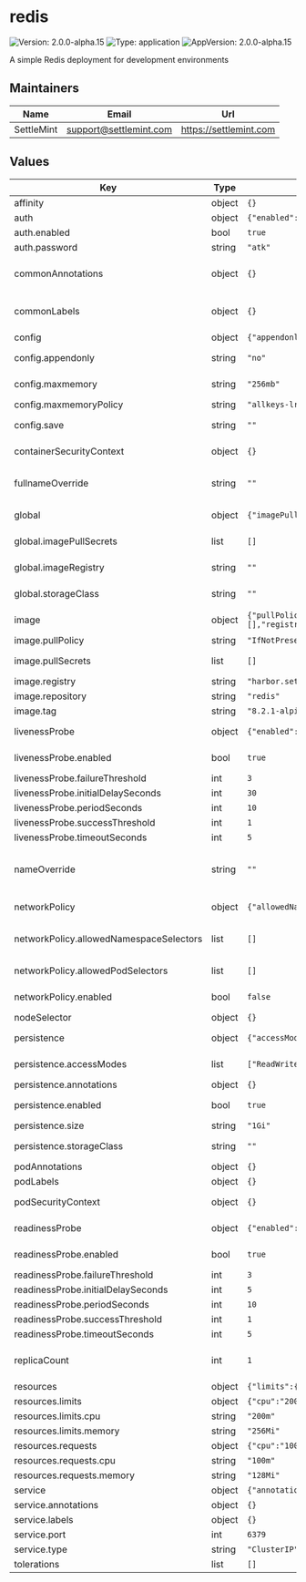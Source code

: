 # redis

![Version: 2.0.0-alpha.15](https://img.shields.io/badge/Version-2.0.0--alpha.15-informational?style=flat-square) ![Type: application](https://img.shields.io/badge/Type-application-informational?style=flat-square) ![AppVersion: 2.0.0-alpha.15](https://img.shields.io/badge/AppVersion-2.0.0--alpha.15-informational?style=flat-square)

A simple Redis deployment for development environments

## Maintainers

| Name | Email | Url |
| ---- | ------ | --- |
| SettleMint | <support@settlemint.com> | <https://settlemint.com> |

## Values

| Key | Type | Default | Description |
|-----|------|---------|-------------|
| affinity | object | `{}` | Affinity (object) |
| auth | object | `{"enabled":true,"password":"atk"}` | Authentication |
| auth.enabled | bool | `true` | Enable authentication |
| auth.password | string | `"atk"` | Redis password |
| commonAnnotations | object | `{}` | Annotations to add to all deployed objects (object) |
| commonLabels | object | `{}` | Labels to add to all deployed objects (object) |
| config | object | `{"appendonly":"no","maxmemory":"256mb","maxmemoryPolicy":"allkeys-lru","save":""}` | Redis configuration |
| config.appendonly | string | `"no"` | Append only file (AOF persistence) |
| config.maxmemory | string | `"256mb"` | Maximum memory Redis can use |
| config.maxmemoryPolicy | string | `"allkeys-lru"` | Memory eviction policy |
| config.save | string | `""` | Save DB to disk (RDB persistence) |
| containerSecurityContext | object | `{}` | Container security context (object) |
| fullnameOverride | string | `""` | String to fully override common.names.fullname (string) |
| global | object | `{"imagePullSecrets":[],"imageRegistry":"","storageClass":""}` | Global Docker image registry |
| global.imagePullSecrets | list | `[]` | Global Docker registry secret names as an array |
| global.imageRegistry | string | `""` | Global Docker image registry |
| global.storageClass | string | `""` | Global StorageClass for Persistent Volume(s) |
| image | object | `{"pullPolicy":"IfNotPresent","pullSecrets":[],"registry":"harbor.settlemint.com/docker.io","repository":"redis","tag":"8.2.1-alpine"}` | Redis image configuration |
| image.pullPolicy | string | `"IfNotPresent"` | Redis image pull policy |
| image.pullSecrets | list | `[]` | Redis image pull secrets (list) |
| image.registry | string | `"harbor.settlemint.com/docker.io"` | Redis image registry |
| image.repository | string | `"redis"` | Redis image repository |
| image.tag | string | `"8.2.1-alpine"` | Redis image tag |
| livenessProbe | object | `{"enabled":true,"failureThreshold":3,"initialDelaySeconds":30,"periodSeconds":10,"successThreshold":1,"timeoutSeconds":5}` | Liveness probe configuration |
| livenessProbe.enabled | bool | `true` | Enable liveness probe (bool) |
| livenessProbe.failureThreshold | int | `3` | Failure threshold (int) |
| livenessProbe.initialDelaySeconds | int | `30` | Initial delay seconds (int) |
| livenessProbe.periodSeconds | int | `10` | Period seconds (int) |
| livenessProbe.successThreshold | int | `1` | Success threshold (int) |
| livenessProbe.timeoutSeconds | int | `5` | Timeout seconds (int) |
| nameOverride | string | `""` | String to partially override common.names.fullname (string) |
| networkPolicy | object | `{"allowedNamespaceSelectors":[],"allowedPodSelectors":[],"enabled":false}` | Network policy configuration |
| networkPolicy.allowedNamespaceSelectors | list | `[]` | Additional allowed namespace selectors (list) |
| networkPolicy.allowedPodSelectors | list | `[]` | Additional allowed pod selectors (list) |
| networkPolicy.enabled | bool | `false` | Enable network policies (bool) |
| nodeSelector | object | `{}` | Node selector (object) |
| persistence | object | `{"accessModes":["ReadWriteOnce"],"annotations":{},"enabled":true,"size":"1Gi","storageClass":""}` | Persistence configuration |
| persistence.accessModes | list | `["ReadWriteOnce"]` | Access mode for the PVC |
| persistence.annotations | object | `{}` | Annotations for the PVC |
| persistence.enabled | bool | `true` | Enable persistence using PVC |
| persistence.size | string | `"1Gi"` | Size of the PVC |
| persistence.storageClass | string | `""` | Storage class for the PVC |
| podAnnotations | object | `{}` | Pod annotations (object) |
| podLabels | object | `{}` | Pod labels (object) |
| podSecurityContext | object | `{}` | Pod security context (object) |
| readinessProbe | object | `{"enabled":true,"failureThreshold":3,"initialDelaySeconds":5,"periodSeconds":10,"successThreshold":1,"timeoutSeconds":5}` | Readiness probe configuration |
| readinessProbe.enabled | bool | `true` | Enable readiness probe (bool) |
| readinessProbe.failureThreshold | int | `3` | Failure threshold (int) |
| readinessProbe.initialDelaySeconds | int | `5` | Initial delay seconds (int) |
| readinessProbe.periodSeconds | int | `10` | Period seconds (int) |
| readinessProbe.successThreshold | int | `1` | Success threshold (int) |
| readinessProbe.timeoutSeconds | int | `5` | Timeout seconds (int) |
| replicaCount | int | `1` | Number of Redis replicas (should be 1 for development) |
| resources | object | `{"limits":{"cpu":"200m","memory":"256Mi"},"requests":{"cpu":"100m","memory":"128Mi"}}` | Resources configuration |
| resources.limits | object | `{"cpu":"200m","memory":"256Mi"}` | Resource limits |
| resources.limits.cpu | string | `"200m"` | CPU limit |
| resources.limits.memory | string | `"256Mi"` | Memory limit |
| resources.requests | object | `{"cpu":"100m","memory":"128Mi"}` | Resource requests |
| resources.requests.cpu | string | `"100m"` | CPU request |
| resources.requests.memory | string | `"128Mi"` | Memory request |
| service | object | `{"annotations":{},"labels":{},"port":6379,"type":"ClusterIP"}` | Service configuration |
| service.annotations | object | `{}` | Service annotations |
| service.labels | object | `{}` | Service labels |
| service.port | int | `6379` | Redis port |
| service.type | string | `"ClusterIP"` | Service type |
| tolerations | list | `[]` | Tolerations (list) |

